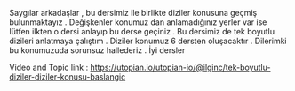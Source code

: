 Saygılar arkadaşlar , bu dersimiz ile birlikte diziler konusuna geçmiş bulunmaktayız . Değişkenler konumuz dan anlamadığınız yerler var ise lütfen ilkten o dersi anlayıp bu derse geçiniz . Bu dersimiz de tek boyutlu dizileri anlatmaya çalıştım . Diziler konumuz 6 dersten oluşacaktır . Dilerimki bu konumuzuda sorunsuz hallederiz . İyi dersler 

Video and Topic link : https://utopian.io/utopian-io/@ilginc/tek-boyutlu-diziler-diziler-konusu-baslangic
